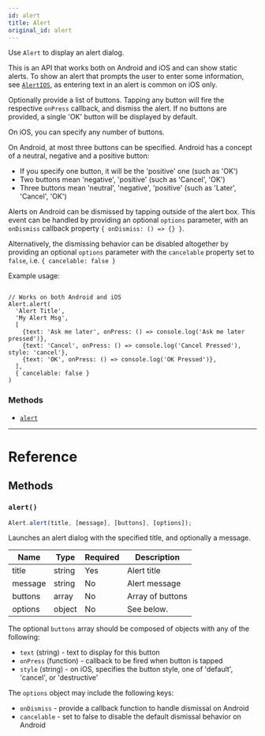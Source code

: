 ```yaml
---
id: alert
title: Alert
original_id: alert
---
```


Use `Alert` to display an alert dialog.

This is an API that works both on Android and iOS and can show static alerts. To show an alert that prompts the user to enter some information, see [`AlertIOS`](alertios.md), as entering text in an alert is common on iOS only.

Optionally provide a list of buttons. Tapping any button will fire the respective `onPress` callback, and dismiss the alert. If no buttons are provided, a single 'OK' button will be displayed by default.

On iOS, you can specify any number of buttons.

On Android, at most three buttons can be specified. Android has a concept of a neutral, negative and a positive button:

- If you specify one button, it will be the 'positive' one (such as 'OK')
- Two buttons mean 'negative', 'positive' (such as 'Cancel', 'OK')
- Three buttons mean 'neutral', 'negative', 'positive' (such as 'Later', 'Cancel', 'OK')

Alerts on Android can be dismissed by tapping outside of the alert box. This event can be handled by providing an optional `options` parameter, with an `onDismiss` callback property `{ onDismiss: () => {} }`.

Alternatively, the dismissing behavior can be disabled altogether by providing an optional `options` parameter with the `cancelable` property set to `false`, i.e. `{ cancelable: false }`

Example usage:

```

// Works on both Android and iOS
Alert.alert(
  'Alert Title',
  'My Alert Msg',
  [
    {text: 'Ask me later', onPress: () => console.log('Ask me later pressed')},
    {text: 'Cancel', onPress: () => console.log('Cancel Pressed'), style: 'cancel'},
    {text: 'OK', onPress: () => console.log('OK Pressed')},
  ],
  { cancelable: false }
)

```

### Methods

- [`alert`](alert.md#alert)

---

# Reference

## Methods

### `alert()`

```jsx
Alert.alert(title, [message], [buttons], [options]);
```

Launches an alert dialog with the specified title, and optionally a message.

| Name    | Type   | Required | Description      |
| ------- | ------ | -------- | ---------------- |
| title   | string | Yes      | Alert title      |
| message | string | No       | Alert message    |
| buttons | array  | No       | Array of buttons |
| options | object | No       | See below.       |

The optional `buttons` array should be composed of objects with any of the following:

- `text` (string) - text to display for this button
- `onPress` (function) - callback to be fired when button is tapped
- `style` (string) - on iOS, specifies the button style, one of 'default', 'cancel', or 'destructive'

The `options` object may include the following keys:

- `onDismiss` - provide a callback function to handle dismissal on Android
- `cancelable` - set to false to disable the default dismissal behavior on Android
